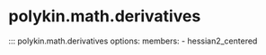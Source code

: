 # polykin.math.derivatives

::: polykin.math.derivatives
    options:
        members:
            - hessian2_centered

